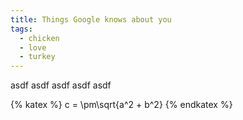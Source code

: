 ```yaml
---
title: Things Google knows about you
tags:
  - chicken
  - love
  - turkey
---
```

asdf
asdf
asdf
asdf
asdf

{% katex %}
c = \pm\sqrt{a^2 + b^2}
{% endkatex %}
